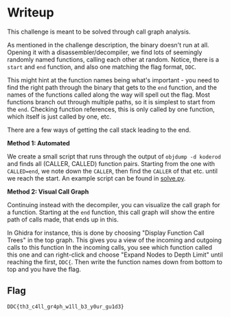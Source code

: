 # Writeup

This challenge is meant to be solved through call graph analysis.

As mentioned in the challenge description, the binary doesn't run at all. Opening it with a disassembler/decompiler, we find lots of seemingly randomly named functions, calling each other at random. Notice, there is a `start` and `end` function, and also one matching the flag format, `DDC`.

This might hint at the function names being what's important - you need to find the right path through the binary that gets to the `end` function, and the names of the functions called along the way will spell out the flag. Most functions branch out through multiple paths, so it is simplest to start from the `end`. Checking function references, this is only called by one function, which itself is just called by one, etc.

There are a few ways of getting the call stack leading to the end.

**Method 1: Automated**

We create a small script that runs through the output of `objdump -d koderod` and finds all (CALLER, CALLED) function pairs. Starting from the one with `CALLED=end`, we note down the `CALLER`, then find the `CALLER` of that etc. until we reach the start. An example script can be found in [solve.py](solve.py).

**Method 2: Visual Call Graph**

Continuing instead with the decompiler, you can visualize the call graph for a function.
Starting at the `end` function, this call graph will show the entire path of calls made, that ends up in this.

In Ghidra for instance, this is done by choosing "Display Function Call Trees" in the top graph.
This gives you a view of the incoming and outgoing calls to this function
In the incoming calls, you see which function called this one and can right-click and choose "Expand Nodes to Depth Limit" until reaching the first, `DDC{`.
Then write the function names down from bottom to top and you have the flag.


## Flag

`DDC{th3_c4ll_gr4ph_w1ll_b3_y0ur_gu1d3}`
